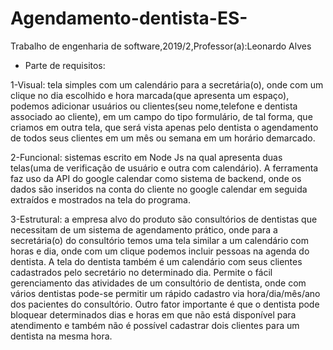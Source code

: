 # Agendamento-dentista-ES-
Trabalho de engenharia de software,2019/2,Professor(a):Leonardo Alves

- Parte de requisitos: 
 
1-Visual: tela simples com um calendário para a secretária(o), onde com um clique no dia escolhido e hora marcada(que apresenta um espaço), podemos adicionar usuários ou clientes(seu nome,telefone e dentista associado ao cliente), em um campo do tipo formulário, de tal forma, que criamos em outra tela, que será vista apenas pelo dentista o agendamento de todos seus clientes em um mês ou semana em um horário demarcado.

2-Funcional: sistemas escrito em Node Js na qual apresenta duas telas(uma de verificação de usuário e outra com calendário). A ferramenta faz uso da API do google calendar como sistema de backend, onde os dados são inseridos na conta do cliente no google calendar em seguida extraídos e mostrados na tela do programa.

3-Estrutural: a empresa alvo do produto são consultórios de dentistas que necessitam de um sistema de agendamento prático, onde para a secretária(o) do consultório temos uma tela similar a um calendário com horas e dia, onde com um clique podemos incluir pessoas na agenda do dentista. A tela do dentista também é um calendário com seus clientes cadastrados pelo secretário no determinado dia. Permite o fácil gerenciamento das atividades de um consultório de dentista, onde com vários dentistas pode-se permitir um rápido cadastro via hora/dia/mês/ano dos pacientes do consultório. Outro fator importante é que o dentista pode bloquear determinados dias e horas em que não está disponível para atendimento e também não é possível cadastrar dois clientes para um dentista na mesma hora.

